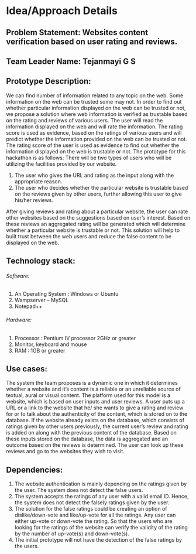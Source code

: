 # Idea/Approach Details
## Problem Statement: Websites content verification based on user rating and reviews.
## Team Leader Name: Tejanmayi G S
## Prototype Description:
We can find number of information related to any topic on the web. Some information on the web can be trusted some may not. In order to find out whether particular information displayed on the web can be trusted or not, we propose a solution where web information is verified as trustable based on the rating and reviews of various users.
The user will read the information displayed on the web and will rate the information. The rating score is used as evidence, based on the ratings of various users and will predict whether the information provided on the web can be trusted or not. The rating score of the user is used as evidence to find out whether the information displayed on the web is trustable or not.
The prototype for this hackathon is as follows: There will be two types of users who will be utilizing the facilities provided by our website.
1. The user who gives the URL and rating as the input along with the appropriate reason.
2. The user who decides whether the particular website is trustable based on the reviews given by other users, further allowing this user to give his/her reviews.

After giving reviews and rating about a particular website, the user can rate other websites based on the suggestions based on user’s interest. Based on these reviews an aggregated rating will be generated which will determine whether a particular website is trustable or not.
This solution will help to built trust between the web users and reduce the false content to be displayed on the web.
## Technology stack:
###### Software:
1. An Operating System : Windows or Ubuntu
2. Wampserver – MySQL
3. Notepad++
###### Hardware:
1.	Processor : Pentium IV processor 2GHz or greater
2.	Monitor, keyboard and mouse
3.	RAM : 1GB or greater
## Use cases:
The system the team proposes is a dynamic one in which it determines whether a website and it’s content is a reliable or an unreliable source of textual, aural or visual content.
The platform used for this model is a website, which is based on user inputs and user reviews. A user puts up a URL or a link to the website that he/ she wants to give a rating and review for or to talk about the authenticity of the content, which is stored on to the database.
If the website already exists on the database, which consists of ratings given by other users previously, the current user’s review and rating is added on along with the previous content of the database.
Based on these inputs stored on the database, the data is aggregated and an outcome based on the reviews is determined. The user can look up these reviews and go to the websites they wish to visit.
## Dependencies:
1.	The website authentication is mainly depending on the ratings given by the user. The system does not detect the false users.
2.	The system accepts the ratings of any user with a valid email ID. Hence, the system does not detect the falsely ratings given by the user.
3.	The solution for the false ratings could be creating an option of dislike/down-vote and like/up-vote for all the ratings. Any user can either up-vote or down-vote the rating. So that the users who are looking for the ratings of the website can verify the validity of the rating by the number of up-vote(s) and down-vote(s).
4.	The initial prototype will not have the detection of the false ratings by the users.

